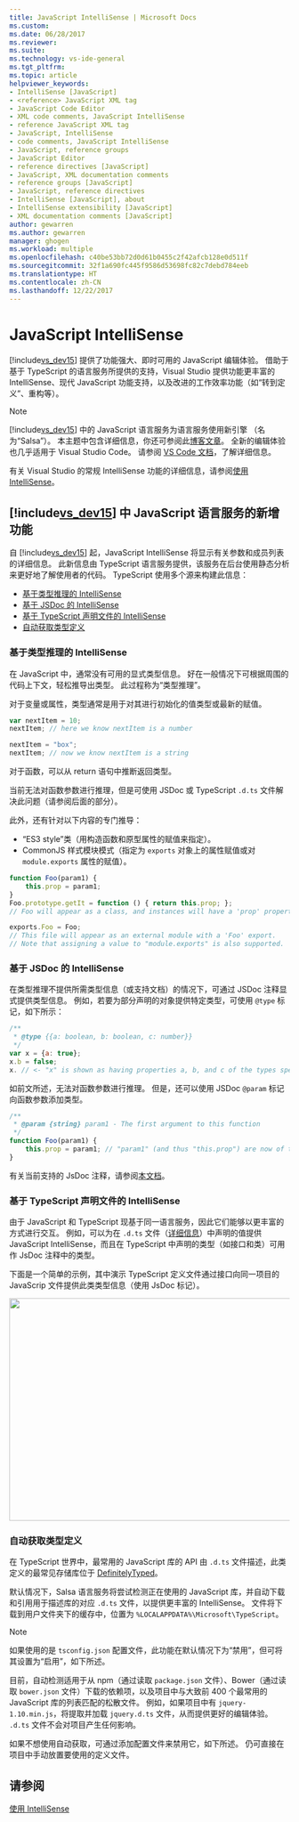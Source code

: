 ```yaml
---
title: JavaScript IntelliSense | Microsoft Docs
ms.custom: 
ms.date: 06/28/2017
ms.reviewer: 
ms.suite: 
ms.technology: vs-ide-general
ms.tgt_pltfrm: 
ms.topic: article
helpviewer_keywords:
- IntelliSense [JavaScript]
- <reference> JavaScript XML tag
- JavaScript Code Editor
- XML code comments, JavaScript IntelliSense
- reference JavaScript XML tag
- JavaScript, IntelliSense
- code comments, JavaScript IntelliSense
- JavaScript, reference groups
- JavaScript Editor
- reference directives [JavaScript]
- JavaScript, XML documentation comments
- reference groups [JavaScript]
- JavaScript, reference directives
- IntelliSense [JavaScript], about
- IntelliSense extensibility [JavaScript]
- XML documentation comments [JavaScript]
author: gewarren
ms.author: gewarren
manager: ghogen
ms.workload: multiple
ms.openlocfilehash: c40be53bb72d0d61b0455c2f42afcb128e0d511f
ms.sourcegitcommit: 32f1a690fc445f9586d53698fc82c7debd784eeb
ms.translationtype: HT
ms.contentlocale: zh-CN
ms.lasthandoff: 12/22/2017
---
```

# <a name="javascript-intellisense"></a>JavaScript IntelliSense

[!include[vs_dev15](../misc/includes/vs_dev15_md.md)] 提供了功能强大、即时可用的 JavaScript 编辑体验。 借助于基于 TypeScript 的语言服务所提供的支持，Visual Studio 提供功能更丰富的 IntelliSense、现代 JavaScript 功能支持，以及改进的工作效率功能（如“转到定义”、重构等）。

> [!NOTE]
> [!include[vs_dev15](../misc/includes/vs_dev15_md.md)] 中的 JavaScript 语言服务为语言服务使用新引擎 （名为“Salsa”）。 本主题中包含详细信息，你还可参阅此[博客文章](https://blogs.msdn.microsoft.com/visualstudio/2016/11/28/more-productive-javascript-in-visual-studio-2017-rc)。 全新的编辑体验也几乎适用于 Visual Studio Code。 请参阅 [VS Code 文档](https://code.visualstudio.com/docs/languages/javascript)，了解详细信息。

有关 Visual Studio 的常规 IntelliSense 功能的详细信息，请参阅[使用 IntelliSense](../ide/using-intellisense.md)。

## <a name="whats-new-in-the-javascript-language-service-in-includevsdev15miscincludesvsdev15mdmd"></a>[!include[vs_dev15](../misc/includes/vs_dev15_md.md)] 中 JavaScript 语言服务的新增功能

自 [!include[vs_dev15](../misc/includes/vs_dev15_md.md)] 起，JavaScript IntelliSense 将显示有关参数和成员列表的详细信息。
此新信息由 TypeScript 语言服务提供，该服务在后台使用静态分析来更好地了解使用者的代码。
TypeScript 使用多个源来构建此信息：

- [基于类型推理的 IntelliSense](#TypeInference)
- [基于 JSDoc 的 IntelliSense](#JsDoc)
- [基于 TypeScript 声明文件的 IntelliSense](#TSDeclFiles)
- [自动获取类型定义](#Auto)

### <a name="TypeInference"></a>基于类型推理的 IntelliSense

在 JavaScript 中，通常没有可用的显式类型信息。 好在一般情况下可根据周围的代码上下文，轻松推导出类型。
此过程称为“类型推理”。

对于变量或属性，类型通常是用于对其进行初始化的值类型或最新的赋值。

```js
var nextItem = 10;
nextItem; // here we know nextItem is a number

nextItem = "box";
nextItem; // now we know nextItem is a string
```

对于函数，可以从 return 语句中推断返回类型。

当前无法对函数参数进行推理，但是可使用 JSDoc 或 TypeScript `.d.ts` 文件解决此问题（请参阅后面的部分）。

此外，还有针对以下内容的专门推导：

- “ES3 style”类（用构造函数和原型属性的赋值来指定）。
- CommonJS 样式模块模式（指定为 `exports` 对象上的属性赋值或对 `module.exports` 属性的赋值）。

```js
function Foo(param1) {
    this.prop = param1;
}
Foo.prototype.getIt = function () { return this.prop; };
// Foo will appear as a class, and instances will have a 'prop' property and a 'getIt' method.

exports.Foo = Foo;
// This file will appear as an external module with a 'Foo' export.
// Note that assigning a value to "module.exports" is also supported.
```

### <a name="JsDoc"></a>基于 JSDoc 的 IntelliSense

在类型推理不提供所需类型信息（或支持文档）的情况下，可通过 JSDoc 注释显式提供类型信息。  例如，若要为部分声明的对象提供特定类型，可使用 `@type` 标记，如下所示：

```js
/**
 * @type {{a: boolean, b: boolean, c: number}}
 */
var x = {a: true};
x.b = false;
x. // <- "x" is shown as having properties a, b, and c of the types specified
```

如前文所述，无法对函数参数进行推理。 但是，还可以使用 JSDoc `@param` 标记向函数参数添加类型。

```js
/**
 * @param {string} param1 - The first argument to this function
 */
function Foo(param1) {
    this.prop = param1; // "param1" (and thus "this.prop") are now of type "string".
}
```

有关当前支持的 JsDoc 注释，请参阅[本文档](https://github.com/Microsoft/TypeScript/wiki/JsDoc-support-in-JavaScript)。

### <a name="TsDeclFiles"></a>基于 TypeScript 声明文件的 IntelliSense

由于 JavaScript 和 TypeScript 现基于同一语言服务，因此它们能够以更丰富的方式进行交互。 例如，可以为在 `.d.ts` 文件（[详细信息](https://www.typescriptlang.org/docs/handbook/declaration-files/introduction.html)）中声明的值提供 JavaScript IntelliSense，而且在 TypeScript 中声明的类型（如接口和类）可用作 JsDoc 注释中的类型。 

下面是一个简单的示例，其中演示 TypeScript 定义文件通过接口向同一项目的 JavaScrip 文件提供此类类型信息（使用 JsDoc 标记）。

<img src="https://raw.githubusercontent.com/wiki/Microsoft/TypeScript/images/decl1.png" height="400" width="640"/>

### <a name="Auto"></a>自动获取类型定义

在 TypeScript 世界中，最常用的 JavaScript 库的 API 由 `.d.ts` 文件描述，此类定义的最常见存储库位于 [DefinitelyTyped](https://github.com/DefinitelyTyped/DefinitelyTyped)。

默认情况下，Salsa 语言服务将尝试检测正在使用的 JavaScript 库，并自动下载和引用用于描述库的对应 `.d.ts` 文件，以提供更丰富的 IntelliSense。 文件将下载到用户文件夹下的缓存中，位置为 `%LOCALAPPDATA%\Microsoft\TypeScript`。

> [!NOTE]
> 如果使用的是 `tsconfig.json` 配置文件，此功能在默认情况下为“禁用”，但可将其设置为“启用”，如下所述。

目前，自动检测适用于从 npm（通过读取 `package.json` 文件）、Bower（通过读取 `bower.json` 文件）下载的依赖项，以及项目中与大致前 400 个最常用的 JavaScript 库的列表匹配的松散文件。 例如，如果项目中有 `jquery-1.10.min.js`，将提取并加载 `jquery.d.ts` 文件，从而提供更好的编辑体验。 `.d.ts` 文件不会对项目产生任何影响。

如果不想使用自动获取，可通过添加配置文件来禁用它，如下所述。 仍可直接在项目中手动放置要使用的定义文件。

## <a name="see-also"></a>请参阅

[使用 IntelliSense](../ide/using-intellisense.md)